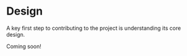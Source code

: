 # Design

A key first step to contributing to the project is understanding its core design.

Coming soon!


